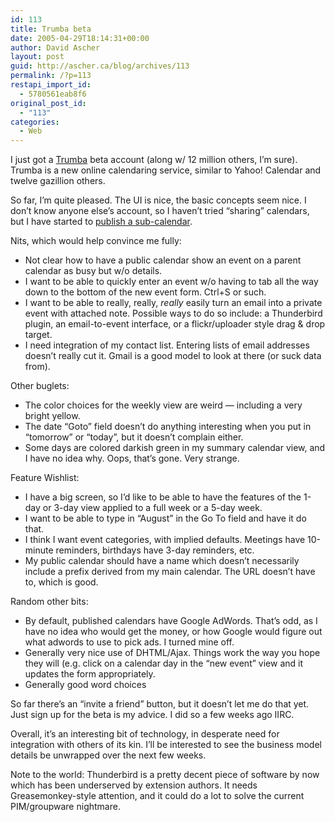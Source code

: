 ```yaml
---
id: 113
title: Trumba beta
date: 2005-04-29T18:14:31+00:00
author: David Ascher
layout: post
guid: http://ascher.ca/blog/archives/113
permalink: /?p=113
restapi_import_id:
  - 5780561eab8f6
original_post_id:
  - "113"
categories:
  - Web
---
```

I just got a [Trumba](http://www.trumba.com) beta account (along w/ 12 million others, I&#8217;m sure). Trumba is a new online calendaring service, similar to Yahoo! Calendar and twelve gazillion others.

So far, I&#8217;m quite pleased. The UI is nice, the basic concepts seem nice. I don&#8217;t know anyone else&#8217;s account, so I haven&#8217;t tried &#8220;sharing&#8221; calendars, but I have started to [publish a sub-calendar](http://www.trumba.com/calendars/davidascher).

Nits, which would help convince me fully:

  * Not clear how to have a public calendar show an event on a parent calendar as busy but w/o details.
  * I want to be able to quickly enter an event w/o having to tab all the way down to the bottom of the new event form. Ctrl+S or such.
  * I want to be able to really, really, _really_ easily turn an email into a private event with attached note. Possible ways to do so include: a Thunderbird plugin, an email-to-event interface, or a flickr/uploader style drag & drop target.
  * I need integration of my contact list. Entering lists of email addresses doesn&#8217;t really cut it. Gmail is a good model to look at there (or suck data from). 

Other buglets:

  * The color choices for the weekly view are weird &#8212; including a very bright yellow. 
  * The date &#8220;Goto&#8221; field doesn&#8217;t do anything interesting when you put in &#8220;tomorrow&#8221; or &#8220;today&#8221;, but it doesn&#8217;t complain either. 
  * Some days are colored darkish green in my summary calendar view, and I have no idea why. Oops, that&#8217;s gone. Very strange. 

Feature Wishlist:

  * I have a big screen, so I&#8217;d like to be able to have the features of the 1-day or 3-day view applied to a full week or a 5-day week. 
  * I want to be able to type in &#8220;August&#8221; in the Go To field and have it do that. 
  * I think I want event categories, with implied defaults. Meetings have 10-minute reminders, birthdays have 3-day reminders, etc. 
  * My public calendar should have a name which doesn&#8217;t necessarily include a prefix derived from my main calendar. The URL doesn&#8217;t have to, which is good. 

Random other bits:

  * By default, published calendars have Google AdWords. That&#8217;s odd, as I have no idea who would get the money, or how Google would figure out what adwords to use to pick ads. I turned mine off.
  * Generally very nice use of DHTML/Ajax. Things work the way you hope they will (e.g. click on a calendar day in the &#8220;new event&#8221; view and it updates the form appropriately.
  * Generally good word choices

So far there&#8217;s an &#8220;invite a friend&#8221; button, but it doesn&#8217;t let me do that yet. Just sign up for the beta is my advice. I did so a few weeks ago IIRC.

Overall, it&#8217;s an interesting bit of technology, in desperate need for integration with others of its kin. I&#8217;ll be interested to see the business model details be unwrapped over the next few weeks.

Note to the world: Thunderbird is a pretty decent piece of software by now which has been underserved by extension authors. It needs Greasemonkey-style attention, and it could do a lot to solve the current PIM/groupware nightmare.